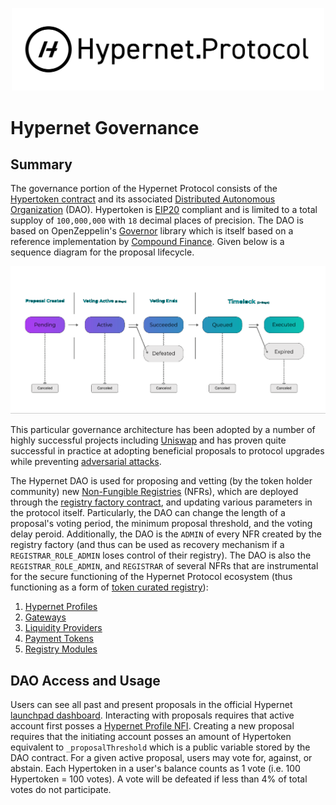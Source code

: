 <p align="center">
  <img src="/documentation/images/hypernet-protocol-black.svg" width="500">
</p>

# Hypernet Governance

## Summary

The governance portion of the Hypernet Protocol consists of the [Hypertoken contract](/packages/contracts/contracts/governance/Hypertoken.sol) 
and its associated [Distributed Autonomous Organization](/packages/contracts/contracts/governance/HypernetGovernor.sol) (DAO). 
Hypertoken is [EIP20](https://eips.ethereum.org/EIPS/eip-20) compliant and is limited to a total supploy of `100,000,000` with `18` decimal 
places of precision. The DAO is based on OpenZeppelin's [Governor](https://docs.openzeppelin.com/contracts/4.x/governance) library which 
is itself based on a reference implementation by [Compound Finance](https://compound.finance/docs/governance). Given below is a sequence 
diagram for the proposal lifecycle. 

![alt text](/documentation/images/Governance-sequence-diagram.png)

This particular governance architecture has been adopted by a number of highly successful projects including
[Uniswap](https://docs.uniswap.org/protocol/reference/Governance/governance-reference) and has proven quite
successful in practice at adopting beneficial proposals to protocol upgrades while preventing
[adversarial attacks](https://docs.uniswap.org/protocol/concepts/governance/adversarial-circumstances).

The Hypernet DAO is used for proposing and vetting (by the token holder community) new 
[Non-Fungible Registries](/packages/contracts/contracts/identity/README.md) (NFRs), which are deployed 
through the [registry factory contract](/packages/contracts/contracts/identity/UpgradeableRegistryFactory.sol), and 
updating various parameters in the protocol itself. Particularly, the DAO can change the length of a proposal's voting 
period, the minimum proposal threshold, and the voting delay peroid. Additionally, the DAO is the `ADMIN` of every NFR
created by the registry factory (and thus can be used as recovery mechanism if a `REGISTRAR_ROLE_ADMIN` loses control of 
their registry). The DAO is also the `REGISTRAR_ROLE_ADMIN`, and `REGISTRAR` of several NFRs that are instrumental for 
the secure functioning of the Hypernet Protocol ecosystem (thus functioning as a form of [token curated registry](https://arxiv.org/pdf/1809.01756.pdf)): 

1. [Hypernet Profiles](/packages/contracts/contracts/identity/README.md#hypernet-profiles)
2. [Gateways](/packages/contracts/contracts/identity/README.md#gateways)
3. [Liquidity Providers](/packages/contracts/contracts/identity/README.md#liquidity-providers)
4. [Payment Tokens](/packages/contracts/contracts/identity/README.md#payment-tokens)
5. [Registry Modules](/packages/contracts/contracts/identity/README.md#registry-modules)

## DAO Access and Usage

Users can see all past and present proposals in the official Hypernet [launchpad dashboard](https://rinkeby.launchpad.hypernet.foundation/proposals). 
Interacting with proposals requires that active account first posses a [Hypernet Profile NFI](/packages/contracts/contracts/identity/README.md#hypernet-profiles). 
Creating a new proposal requires that the initiating account posses an amount of Hypertoken equivalent to `_proposalThreshold` which is a public variable stored 
by the DAO contract. For a given active proposal, users may vote for, against, or abstain. Each Hypertoken in a user's balance counts as 1 vote 
(i.e. 100 Hypertoken = 100 votes). A vote will be defeated if less than 4% of total votes do not participate. 